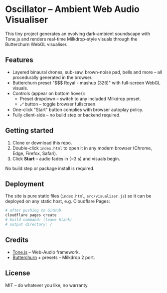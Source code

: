 # Oscillator – Ambient Web Audio Visualiser

This tiny project generates an evolving dark-ambient soundscape with Tone.js and renders real-time Milkdrop-style visuals through the Butterchurn WebGL visualiser.

## Features

- Layered binaural drones, sub-saw, brown-noise pad, bells and more – all procedurally generated in the browser.
- Butterchurn preset "$$$ Royal - mashup (326)" with full-screen WebGL visuals.
- Controls (appear on bottom hover):
  - Preset dropdown – switch to any included Milkdrop preset.
  - ⤢ button – toggle browser fullscreen.
- One-click "Start" button complies with browser autoplay policy.
- Fully client-side – no build step or backend required.

## Getting started

1. Clone or download this repo.
2. Double-click `index.html` to open it in any modern browser (Chrome, Edge, Firefox, Safari).
3. Click **Start** – audio fades in (~3 s) and visuals begin.

No build step or package install is required.

## Deployment

The site is pure static files (`index.html`, `src/visualizer.js`) so it can be deployed on any static host, e.g. Cloudflare Pages:

```bash
# after pushing to GitHub
cloudflare pages create
# build command: (leave blank)
# output directory: /
```

## Credits

- [Tone.js](https://tonejs.github.io/) – Web-Audio framework.
- [Butterchurn](https://github.com/jberg/butterchurn) + presets – Milkdrop 2 port.

## License

MIT – do whatever you like, no warranty.
